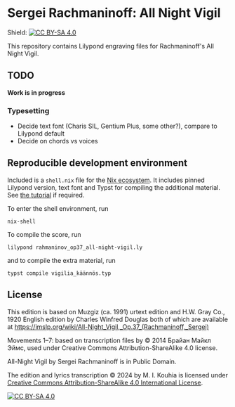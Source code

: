 # Sergei Rachmaninoff: All Night Vigil

Shield: [![CC BY-SA 4.0][cc-by-sa-shield]][cc-by-sa]

This repository contains Lilypond engraving files for Rachmaninoff's All Night
Vigil.

## TODO
**Work is in progress**

### Typesetting
- Decide text font (Charis SIL, Gentium Plus, some other?), compare to Lilypond default
- Decide on chords vs voices

## Reproducible development environment

Included is a `shell.nix` file for the [Nix ecosystem](https://nix.dev/). It
includes pinned Lilypond version, text font and Typst for compiling the
additional material. See [the tutorial](https://nix.dev/tutorials/first-steps/)
if required.

To enter the shell environment, run

    nix-shell

To compile the score, run

    lilypond rahmaninov_op37_all-night-vigil.ly

and to compile the extra material, run

    typst compile vigilia_käännös.typ

## License

This edition is based on Muzgiz (ca. 1991) urtext edition
and H.W. Gray Co., 1920 English edition by Charles Winfred Douglas
both of which are available at
<https://imslp.org/wiki/All-Night_Vigil,_Op.37_(Rachmaninoff,_Sergei)>

Movements 1–7: based on transcription files by
© 2014 Брайан Майкл Эймс, used under Creative Commons Attribution-ShareAlike 4.0 license.

All-Night Vigil by Sergei Rachmaninoff is in Public Domain.

The edition and lyrics transcription © 2024 by M. I. Kouhia is licensed under
[Creative Commons Attribution-ShareAlike 4.0 International License][cc-by-sa].

[![CC BY-SA 4.0][cc-by-sa-image]][cc-by-sa]

[cc-by-sa]: http://creativecommons.org/licenses/by-sa/4.0/
[cc-by-sa-image]: https://licensebuttons.net/l/by-sa/4.0/88x31.png
[cc-by-sa-shield]: https://img.shields.io/badge/License-CC%20BY--SA%204.0-lightgrey.svg
